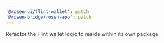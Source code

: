 ```yaml
---
'@rosen-ui/flint-wallet': patch
'@rosen-bridge/rosen-app': patch
---
```


Refactor the Flint wallet logic to reside within its own package
